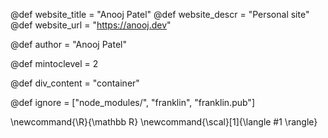 <!--
Add here global page variables to use throughout your
website.
The website_* must be defined for the RSS to work
-->
@def website_title = "Anooj Patel"
@def website_descr = "Personal site"
@def website_url   = "https://anooj.dev"

@def author = "Anooj Patel"

@def mintoclevel = 2

<!-- Stuff related to the site styling -->
@def div_content = "container"

<!--
Add here files or directories that should be ignored by Franklin, otherwise
these files might be copied and, if markdown, processed by Franklin which
you might not want. Indicate directories by ending the name with a `/`.
-->
@def ignore = ["node_modules/", "franklin", "franklin.pub"]

<!--
Add here global latex commands to use throughout your
pages. It can be math commands but does not need to be.
For instance:
* \newcommand{\phrase}{This is a long phrase to copy.}
-->
\newcommand{\R}{\mathbb R}
\newcommand{\scal}[1]{\langle #1 \rangle}
